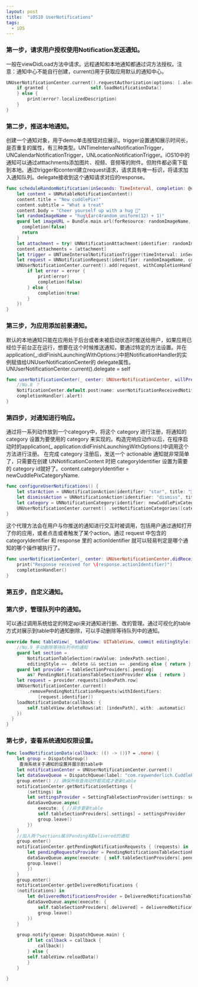 ```yaml
---
layout: post
title:  "iOS10 UserNotifications"
tags:
  - iOS
---
```



### 第一步，请求用户授权使用Notification发送通知。
一般在viewDidLoad方法中请求。远程通知和本地通知都通过词方法授权。注意：通知中心不能自行创建，current()用于获取应用默认的通知中心。

```swift
UNUserNotificationCenter.current().requestAuthorization(options: [.alert, .sound]) { (granted, error) in
    if granted {                self.loadNotificationData()
    } else {
        print(error?.localizedDescription)
    }
}
```

### 第二步，推送本地通知。
创建一个通知对象，用于demo单击按钮对应展示。trigger设置通知展示时间长，是否重复的属性，有三种类型。UNTimeIntervalNotificationTrigger，UNCalendarNotificationTrigger，UNLocationNotificationTrigger。iOS10中的通知可以通过atttachments添加图片、视频、音频等的附件。但附件都必需下载到本地。通过trigger和content建立request请求，请求具有唯一标识，将请求加入通知队列。delegate接收到这个通知请求对应的response。

```swift  
func scheduleRandomNotification(inSeconds: TimeInterval, completion: @escaping (_ success: Bool) -> ()) {
    let content = UNMutableNotificationContent()
    content.title = "New cuddlePix!"
    content.subtitle = "What a treat"
    content.body = "Cheer yourself up with a hug 🤗"
    let randomImageName = "hug\(arc4random_uniform(12) + 1)"
    guard let imageURL = Bundle.main.url(forResource: randomImageName, withExtension: "jpg") } else {
      completion(false)
      return
    }
    let attachment = try! UNNotificationAttachment(identifier: randomImageName, url: imageURL, options: .none)
    content.attachments = [attachment]
    let trigger = UNTimeIntervalNotificationTrigger(timeInterval: inSeconds, repeats: false)
    let request = UNNotificationRequest(identifier: randomImageName, content: content, trigger: trigger)
    UNUserNotificationCenter.current().add(request, withCompletionHandler: { (error) in
        if let error = error {
            print(error)
            completion(false)
        } else {
            completion(true)
        }
    })
}
```

### 第三步，为应用添加前景通知。
默认的本地通知只能在应用处于后台或者未被启动状态时推送给用户，如果应用已经位于前台正在运行，想要在这个时候推送通知，要通过特定的方法设置。并在application(_:didFinishLaunchingWithOptions:)中把NotificationHandler的实例赋值给UNUserNotificationCenter的 delegate属性。UNUserNotificationCenter.current().delegate = self

```swift      
func userNotificationCenter(_ center: UNUserNotificationCenter, willPresent notification: UNNotification, withCompletionHandler completionHandler: (UNNotificationPresentationOptions) -> Void) {
    //No.8 ？
    NotificationCenter.default.post(name: userNotificationReceivedNotificationName, object: .none)
    completionHandler(.alert)
}
```

### 第四步，对通知进行响应。
通过将一系列动作放到一个category中，将这个 category 进行注册，将通知的 category 设置为要使用的 category 来实现的。构造完响应动作以后，在程序启动时的application(_ application:didFinishLaunchingWithOptions:)中调用这个方法进行注册。
在完成 category 注册后，发送一个 actionable 通知就非常简单了，只需要在创建 UNNotificationContent 时把 categoryIdentifier 设置为需要的 category id就好了。content.categoryIdentifier = newCuddlePixCategoryName.

```swift    
func configureUserNotifications() {
    let starAction = UNNotificationAction(identifier: "star", title: "🌟 star my cuddle 🌟 ", options: [])
    let dismissAction = UNNotificationAction(identifier: "dismiss", title: "Dismiss", options: [])
    let category = UNNotificationCategory(identifier: newCuddlePixCategoryName, actions: [starAction, dismissAction], intentIdentifiers: [], options: [])
    UNUserNotificationCenter.current() .setNotificationCategories([category])
}
```

这个代理方法会在用户与你推送的通知进行交互时被调用，包括用户通过通知打开了你的应用，或者点击或者触发了某个action。通过 request 中包含的 categoryIdentifier 和 response 里的 actionIdentifier 就可以轻易判定是哪个通知的哪个操作被执行了。

```swift  
func userNotificationCenter(_ center: UNUserNotificationCenter,didReceive response: UNNotificationResponse, withCompletionHandler completionHandler: () -> Void) {
    print("Response received for \(response.actionIdentifier)")
    completionHandler()
}
```

### 第五步，自定义通知。
    

### 第六步，管理队列中的通知。
可以通过调用系统给定的特定api来对通知进行删、改的管理。通过可视化的table方式对展示到table中的通知删除，可以手动删除等待队列中的通知。

```swift
override func tableView(_ tableView: UITableView, commit editingStyle: UITableViewCellEditingStyle, forRowAt indexPath: IndexPath) {
    //No.9 手动删除等待队列中的通知
    guard let section =
        NotificationTableSection(rawValue: indexPath.section),
        editingStyle == .delete && section == .pending else { return }
    guard let provider = tableSectionProviders[.pending]
        as? PendingNotificationsTableSectionProvider else { return }
    let request = provider.requests[indexPath.row]
    UNUserNotificationCenter.current()
        .removePendingNotificationRequests(withIdentifiers:
            [request.identifier])
    loadNotificationData(callback: {
        self.tableView.deleteRows(at: [indexPath], with: .automatic)
    })
  }
}
```

### 第七步，查看系统通知权限设置。
```swift
func loadNotificationData(callback: (() -> ())? = .none) {
    let group = DispatchGroup()
     查询系统关于通知的设置并展示到table中
    let notificationCenter = UNUserNotificationCenter.current()
    let dataSaveQueue = DispatchQueue(label: "com.raywenderlich.CuddlePix.dataSave") //防止并发性错误
    group.enter() // 确保所有查询动作都完成才更新table
    notificationCenter.getNotificationSettings { 
        (settings) in
        let settingsProvider = SettingTableSectionProvider(settings: settings, name: "Notification Settings")
        dataSaveQueue.async(
            execute: { //异步更新table
            self.tableSectionProviders[.settings] = settingsProvider
            group.leave()
        })
    }
    //加入两个sections展示Pending和Delivered的通知
    group.enter()
    notificationCenter.getPendingNotificationRequests { (requests) in
        let pendingRequestsProvider = PendingNotificationsTableSectionProvider(requests: requests, name: "Pending Notifications")
        dataSaveQueue.async(execute: { self.tableSectionProviders[.pending] = pendingRequestsProvider
        group.leave()
        })
    }
    group.enter()
    notificationCenter.getDeliveredNotifications { 
    (notifications) in
        let deliveredNotificationsProvider = DeliveredNotificationsTableSectionProvider(notifications: notifications, name: "Delivered Notifications")
        dataSaveQueue.async(execute: {
            self.tableSectionProviders[.delivered] = deliveredNotificationsProvider
            group.leave()
        })
    }
    
    group.notify(queue: DispatchQueue.main) {
        if let callback = callback {
            callback()
        } else {
        self.tableView.reloadData()
        }
    }
 
}
```

